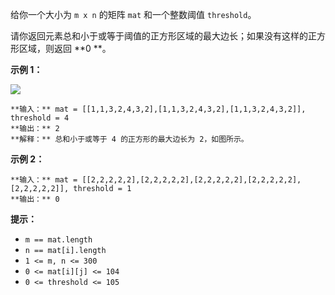 给你一个大小为 `m x n` 的矩阵 `mat` 和一个整数阈值 `threshold`。

请你返回元素总和小于或等于阈值的正方形区域的最大边长；如果没有这样的正方形区域，则返回 **0  **。  


**示例 1：**

![](https://assets.leetcode-cn.com/aliyun-lc-upload/uploads/2019/12/15/e1.png)

    
    
    **输入：** mat = [[1,1,3,2,4,3,2],[1,1,3,2,4,3,2],[1,1,3,2,4,3,2]], threshold = 4
    **输出：** 2
    **解释：** 总和小于或等于 4 的正方形的最大边长为 2，如图所示。
    

**示例 2：**

    
    
    **输入：** mat = [[2,2,2,2,2],[2,2,2,2,2],[2,2,2,2,2],[2,2,2,2,2],[2,2,2,2,2]], threshold = 1
    **输出：** 0
    



**提示：**

  * `m == mat.length`
  * `n == mat[i].length`
  * `1 <= m, n <= 300`
  * `0 <= mat[i][j] <= 104`
  * `0 <= threshold <= 105` 

